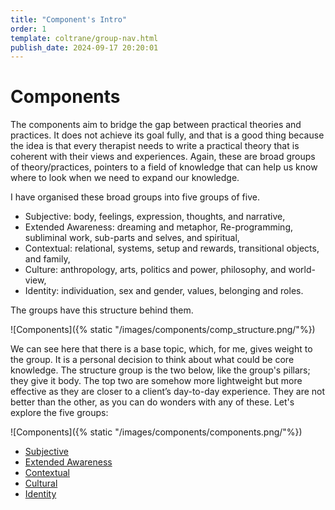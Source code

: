 ```yaml
---
title: "Component's Intro"
order: 1
template: coltrane/group-nav.html
publish_date: 2024-09-17 20:20:01
---
```

# Components
The components aim to bridge the gap between practical theories and practices. It does not achieve its goal fully, and that is a good thing because the idea is that every therapist needs to write a practical theory that is coherent with their views and experiences. 
Again, these are broad groups of theory/practices, pointers to a field of knowledge that can help us know where to look when we need to expand our knowledge.

I have organised these broad groups into five groups of five.
-	Subjective: body, feelings, expression, thoughts, and narrative,
-	Extended Awareness: dreaming and metaphor, Re-programming, subliminal work, sub-parts and selves, and spiritual,
-	Contextual: relational, systems, setup and rewards, transitional objects, and family,
-	Culture: anthropology, arts, politics and power, philosophy, and world-view,
-	Identity: individuation, sex and gender, values, belonging and roles.
 
The groups have this structure behind them.

![Components]({% static "/images/components/comp_structure.png/"%})
 
We can see here that there is a base topic, which, for me, gives weight to the group. It is a personal decision to think about what could be core knowledge. The structure group is the two below, like the group's pillars; they give it body. The top two are somehow more lightweight but more effective as they are closer to a client’s day-to-day experience.
They are not better than the other, as you can do wonders with any of these. Let's explore the five groups:


![Components]({% static "/images/components/components.png/"%})

- [Subjective](/Profiles/components/subjective/)
- [Extended Awareness](/Profiles/components/extended/)
- [Contextual](/Profiles/components/contextual/)
- [Cultural](/Profiles/components/cultural/)
- [Identity](/Profiles/components/identity/)